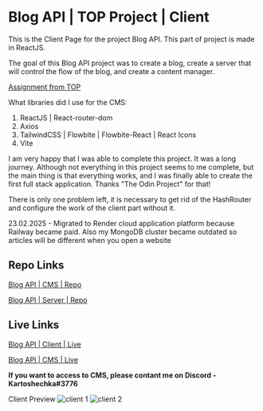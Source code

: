 # Blog API | TOP Project | Client

This is the Client Page for the project Blog API.
This part of project is made in ReactJS.

The goal of this Blog API project was to create a blog, create a server that will control the flow of the blog, and create a content manager.

[Assignment from TOP](https://www.theodinproject.com/lessons/nodejs-blog-api)

What libraries did I use for the CMS:

1. ReactJS | React-router-dom
2. Axios
3. TailwindCSS | Flowbite | Flowbite-React | React Icons
4. Vite

I am very happy that I was able to complete this project. It was a long journey. Although not everything in this project seems to me complete, but the main thing is that everything works, and I was finally able to create the first full stack application. Thanks "The Odin Project" for that!

There is only one problem left, it is necessary to get rid of the HashRouter and configure the work of the client part without it.<br/>

23.02.2025 - Migrated to Render cloud application platform because Railway became paid. Also my MongoDB cluster became outdated so articles will be different when you open a website

## Repo Links

[Blog API | CMS | Repo](https://github.com/Kartohan/Blog-API-TOP-CMS)<br/>

[Blog API | Server | Repo](https://github.com/Kartohan/Blog-API-TOP-Server)<br/>

## Live Links

[Blog API | Client | Live](https://blog-api-top-client.onrender.com/)<br/>

[Blog API | CMS | Live](https://blog-api-top-cms.onrender.com/)<br/>

**If you want to access to CMS, please contant me on Discord - Kartoshechka#3776**

Client Preview
![client 1](https://user-images.githubusercontent.com/99285514/207178752-562e3ef7-e7da-4788-8994-ba419b2a2a40.png)
![client 2](https://user-images.githubusercontent.com/99285514/207178778-8531bae3-301b-42e0-a1d9-88c28bba2ed5.png)

